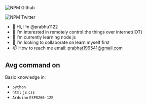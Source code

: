 ![NPM Github](https://img.shields.io/github/followers/prabhu1122?color=orange&logo=github&logoColor=white&style=plastic)

![NPM Twitter](https://img.shields.io/twitter/follow/Prabhat84684469?color=blue&label=Follow&logo=twitter&style=plastic)
- 👋 Hi, I’m @prabhu1122
- 👀 I’m interested in remotely control the things over internet(IOT)
- 🌱 I’m currently learning node js
- 💞️ I’m looking to collaborate on learn myself first
- 📫 How to reach me email: prabhat199541@gmail.com
## Avg command on
Basic knowledge in:
* `python`
* `html` `js` `css`
* `Arduino` `ESP8266-12E`

<!---
prabhu1122/prabhu1122
You can click the Preview link to take a look at your changes.
--->
